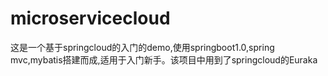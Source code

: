 # microservicecloud
这是一个基于springcloud的入门的demo,使用springboot1.0,spring mvc,mybatis搭建而成,适用于入门新手。该项目中用到了springcloud的Euraka
